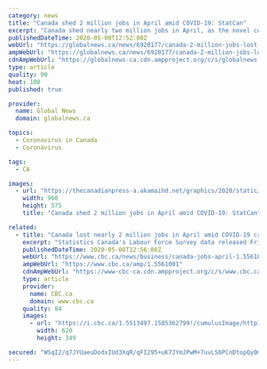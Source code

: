 ```yaml
---
category: news
title: "Canada shed 2 million jobs in April amid COVID-19: StatCan"
excerpt: "Canada shed nearly two million jobs in April, as the novel coronavirus pandemic tore through the Canadian economy. [ Sign up for our Health IQ newsletter for the latest coronaviru"
publishedDateTime: 2020-05-08T12:52:00Z
webUrl: "https://globalnews.ca/news/6920177/canada-2-million-jobs-lost-april-covid-19-statcan/"
ampWebUrl: "https://globalnews.ca/news/6920177/canada-2-million-jobs-lost-april-covid-19-statcan/amp/"
cdnAmpWebUrl: "https://globalnews-ca.cdn.ampproject.org/c/s/globalnews.ca/news/6920177/canada-2-million-jobs-lost-april-covid-19-statcan/amp/"
type: article
quality: 90
heat: 100
published: true

provider:
  name: Global News
  domain: globalnews.ca

topics:
  - Coronavirus in Canada
  - Coronavirus

tags:
  - CA

images:
  - url: "https://thecanadianpress-a.akamaihd.net/graphics/2020/static/cp-unemployment-apr.png"
    width: 960
    height: 575
    title: "Canada shed 2 million jobs in April amid COVID-19: StatCan"

related:
  - title: "Canada lost nearly 2 million jobs in April amid COVID-19 crisis: Statistics Canada"
    excerpt: "Statistics Canada's Labour Force Survey data released Friday brings the total number of jobs lost during the COVID-19 crisis to more than three million."
    publishedDateTime: 2020-05-08T12:56:00Z
    webUrl: "https://www.cbc.ca/news/business/canada-jobs-april-1.5561001"
    ampWebUrl: "https://www.cbc.ca/amp/1.5561001"
    cdnAmpWebUrl: "https://www-cbc-ca.cdn.ampproject.org/c/s/www.cbc.ca/amp/1.5561001"
    type: article
    provider:
      name: CBC.ca
      domain: www.cbc.ca
    quality: 84
    images:
      - url: "https://i.cbc.ca/1.5513497.1585362799!/cumulusImage/httpImage/image.jpg_gen/derivatives/16x9_620/covid-19-closure-sign.jpg"
        width: 620
        height: 349

secured: "WSqI2/q7JYUaeuDodxIUd3XqR/qFI295+uK7JYmJPwM+7uvLS6PCnDtopQy0mGZfMlOuCw8wFrb/4qp4hsqgId4Seo01ZMCkWqGSvjwCCEyYyI9tiWekro5z9/Icfy1apClLYBUyJsxfW373jOYv9hie+kc3+ajIHEH7ydoMNbb8OH43uCou8qrI1HsJEj43TZ64ChVUwEAlB7R7wYPMlqxJ0Zb5AOXnpllNNWSJg6diq/n0pYNtUwYWrVxqCBfUJcbMdNK3iVDLMnA3oxG0HuGMNsjEQwskIktz6ZElZ2oNkayEjhB5gGVAl/rorbc5;+qvV6hsspmmhzfjHcu7qJw=="
---
```


